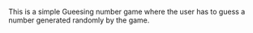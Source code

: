 This is a simple Gueesing number game where the user has to guess a number generated randomly by the game.
